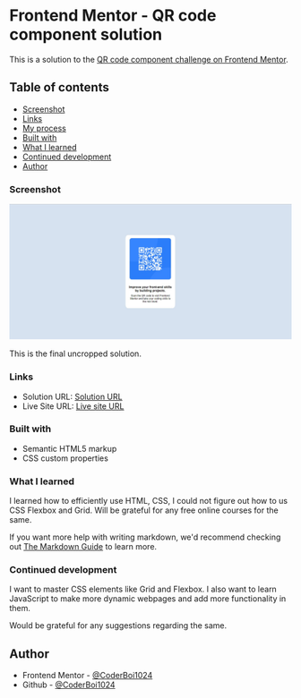 # Frontend Mentor - QR code component solution

This is a solution to the [QR code component challenge on Frontend Mentor](https://www.frontendmentor.io/challenges/qr-code-component-iux_sIO_H). 

## Table of contents

- [Screenshot](#screenshot)
- [Links](#links)
- [My process](#my-process)
- [Built with](#built-with)
- [What I learned](#what-i-learned)
- [Continued development](#continued-development)
- [Author](#author)

### Screenshot

![Desktop version](images\Screenshot_Desktop.jpg?raw=true "picture")

This is the final uncropped solution.

### Links

- Solution URL: [Solution URL](https://github.com/CoderBoi1024/QR-code-component)
- Live Site URL: [Live site URL](https://coderboi1024.github.io/QR-code-component/)

### Built with

- Semantic HTML5 markup
- CSS custom properties

### What I learned

I learned how to efficiently use HTML, CSS, I could not figure out how to us CSS Flexbox and Grid. Will be grateful for any free online courses for the same.

If you want more help with writing markdown, we'd recommend checking out [The Markdown Guide](https://www.markdownguide.org/) to learn more.


### Continued development

I want to master CSS elements like Grid and Flexbox. I also want to learn JavaScript to make more dynamic webpages and add more functionality in them.

Would be grateful for any suggestions regarding the same.

## Author

- Frontend Mentor - [@CoderBoi1024](https://www.frontendmentor.io/profile/CoderBoi1024)
- Github - [@CoderBoi1024](https://github.com/CoderBoi1024)